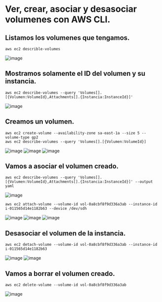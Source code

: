 # Ver, crear, asociar y desasociar volumenes con AWS CLI.
## Listamos los volumenes que tengamos.
```
aws ec2 describle-volumes
```
![image](https://github.com/user-attachments/assets/9938763e-6b2f-4a69-87b4-3cccc99fa0b9)

## Mostramos solamente el ID del volumen y su instancia.
```
aws ec2 describe-volumes --query 'Volumes[].[{Volumen:VolumeId},Attachments[].{Instancia:InstanceId}]'
```
![image](https://github.com/user-attachments/assets/79952cb1-1507-4697-a3ea-c87c90adeb58)

## Creamos un volumen.
```
aws ec2 create-volume --availability-zone sa-east-1a --size 5 --volume-type gp2
aws ec2 describe-volumes --query 'Volumes[].[{Volumen:VolumeId}]
```
![image](https://github.com/user-attachments/assets/8e3716b0-ba76-4b52-a2e3-6e507969225e)
![image](https://github.com/user-attachments/assets/5c6a9686-a83a-49cb-a2c7-65235c141dd0)
![image](https://github.com/user-attachments/assets/f51c8281-20f7-4010-a974-d08385d947f3)

## Vamos a asociar el volumen creado.
```
aws ec2 describe-volumes --query 'Volumes[].[{Volumen:VolumeId},Attachments[].{Instancia:InstanceId}]' --output yaml
```
![image](https://github.com/user-attachments/assets/2a6fa97f-52c8-4427-a89b-370f3fa4a6c9)

```
aws ec2 attach-volume --volume-id vol-0a8cbf8f9d336a3ab --instance-id i-011565d14e1182b63 --device /dev/sdh
```
![image](https://github.com/user-attachments/assets/1ee31e63-a9bd-4b50-a585-a739c2e18e15)
![image](https://github.com/user-attachments/assets/bb65c5b5-91a8-4aab-9f72-769e742f8b12)
![image](https://github.com/user-attachments/assets/3f892c4b-2330-4a3e-944f-9478af2bad00)

## Desasociar el volumen de la instancia.
```
aws ec2 detach-volume --volume-id vol-0a8cbf8f9d336a3ab --instance-id i-011565d14e1182b63
```
![image](https://github.com/user-attachments/assets/26214f04-0dea-4823-9efc-745e683521ad)
![image](https://github.com/user-attachments/assets/e77ece75-6740-40a4-9a9d-ac36c4d46bc7)

## Vamos a borrar el volumen creado.
```
aws ec2 delete-volume --volume-id vol-0a8cbf8f9d336a3ab
```
![image](https://github.com/user-attachments/assets/74dccce0-7d2c-44e8-a884-3d7a4a12c58a)
